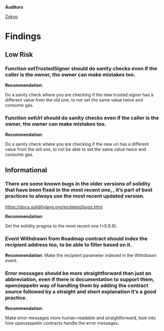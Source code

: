 **Auditors**

[Zokyo](https://x.com/zokyo_io)

# Findings

## Low Risk

### Function setTrustedSigner should do sanity checks even if the caller is the owner, the owner can make mistakes too.

**Recommendation**:

Do a sanity check where you are checking if the new trusted signer has a different value from
the old one, to not set the same value twice and consume gas.

### Function setUrl should do sanity checks even if the caller is the owner, the owner can make mistakes too.



**Recommendation**:

Do a sanity check where you are checking if the new uri has a different value from the old one,
to not be able to set the same value twice and consume gas.


## Informational

### There are some known bugs in the older versions of solidity that have been fixed in the most recent one, , it’s part of best practices to always use the most recent updated version.

https://docs.soliditylang.org/en/latest/bugs.html

**Recommendation**:

Set the solidity pragma to the most recent one (=0.8.9).

### Event Withdrawn from Roadmap contract should index the recipient address too, to be able to filter based on it.

**Recommendation**:
Make the recipient parameter indexed in the Withdrawn event.

### Error messages should be more straightforward than just an abbreviation, even if there is documentation to support them, openzeppelin way of handling them by adding the contract source followed by a straight and short explanation it’s a good practice.

**Recommendation**:

Make error messages more human-readable and straightforward, look into how openzeppelin
contracts handle the error messages.
